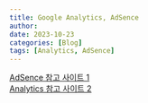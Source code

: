 ```yaml
---
title: Google Analytics, AdSence
author:
date: 2023-10-23
categories: [Blog]
tags: [Analytics, AdSence]
---
```














[AdSence 참고 사이트 1](https://blog.slarea.com/git/blog/google-adsense/)\
[Analytics 참고 사이트 2](https://dagician.github.io/posts/Ubuntu%EB%A1%9C-Github-%EB%B8%94%EB%A1%9C%EA%B7%B8-%EB%A7%8C%EB%93%A4%EA%B8%B0(2)/)




<script src="https://giscus.app/client.js"
        data-repo="pjw74/pjw74.github.io"
        data-repo-id="R_kgDOK5uMoA"
        data-category="General"
        data-category-id="DIC_kwDOK5uMoM4CbwLH"
        data-mapping="pathname"
        data-strict="0"
        data-reactions-enabled="1"
        data-emit-metadata="0"
        data-input-position="bottom"
        data-theme="noborder_dark"
        data-lang="ko"
        crossorigin="anonymous"
        async>
</script>

